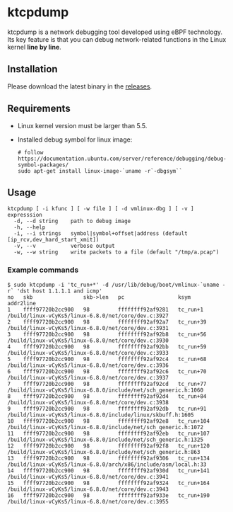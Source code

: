 # ktcpdump


ktcpdump is a network debugging tool developed using eBPF technology. 
Its key feature is that you can debug network-related functions in the Linux kernel **line by line**.



## Installation

Please download the latest binary in the [releases](https://github.com/jschwinger233/ktcpdump/releases).


## Requirements

* Linux kernel version must be larger than 5.5.
* Installed debug symbol for linux image:

    ```
    # follow https://documentation.ubuntu.com/server/reference/debugging/debug-symbol-packages/
    sudo apt-get install linux-image-`uname -r`-dbgsym``
    ```


## Usage

```
ktcpdump [ -i kfunc ] [ -w file ] [ -d vmlinux-dbg ] [ -v ] expresssion
  -d, --d string    path to debug image
  -h, --help
  -i, --i strings   symbol|symbol+offset|address (default [ip_rcv,dev_hard_start_xmit])
  -v, --v           verbose output
  -w, --w string    write packets to a file (default "/tmp/a.pcap")

```


### Example commands


```
$ sudo ktcpdump -i 'tc_run+*' -d /usr/lib/debug/boot/vmlinux-`uname -r` 'dst host 1.1.1.1 and icmp'
no   skb                skb->len   pc                 ksym             addr2line
1    ffff97720b2cc900   98         ffffffff92af9281   tc_run+1         /build/linux-vCyKs5/linux-6.8.0/net/core/dev.c:3927
2    ffff97720b2cc900   98         ffffffff92af92a7   tc_run+39        /build/linux-vCyKs5/linux-6.8.0/net/core/dev.c:3931
3    ffff97720b2cc900   98         ffffffff92af92b8   tc_run+56        /build/linux-vCyKs5/linux-6.8.0/net/core/dev.c:3930
4    ffff97720b2cc900   98         ffffffff92af92bb   tc_run+59        /build/linux-vCyKs5/linux-6.8.0/net/core/dev.c:3933
5    ffff97720b2cc900   98         ffffffff92af92c4   tc_run+68        /build/linux-vCyKs5/linux-6.8.0/net/core/dev.c:3936
6    ffff97720b2cc900   98         ffffffff92af92c6   tc_run+70        /build/linux-vCyKs5/linux-6.8.0/net/core/dev.c:3937
7    ffff97720b2cc900   98         ffffffff92af92cd   tc_run+77        /build/linux-vCyKs5/linux-6.8.0/include/net/sch_generic.h:1060
8    ffff97720b2cc900   98         ffffffff92af92d4   tc_run+84        /build/linux-vCyKs5/linux-6.8.0/net/core/dev.c:3938
9    ffff97720b2cc900   98         ffffffff92af92db   tc_run+91        /build/linux-vCyKs5/linux-6.8.0/include/linux/skbuff.h:1605
10   ffff97720b2cc900   98         ffffffff92af92e8   tc_run+104       /build/linux-vCyKs5/linux-6.8.0/include/net/sch_generic.h:1072
11   ffff97720b2cc900   98         ffffffff92af92eb   tc_run+107       /build/linux-vCyKs5/linux-6.8.0/include/net/sch_generic.h:1325
12   ffff97720b2cc900   98         ffffffff92af92f8   tc_run+120       /build/linux-vCyKs5/linux-6.8.0/include/net/sch_generic.h:863
13   ffff97720b2cc900   98         ffffffff92af9306   tc_run+134       /build/linux-vCyKs5/linux-6.8.0/arch/x86/include/asm/local.h:33
14   ffff97720b2cc900   98         ffffffff92af930d   tc_run+141       /build/linux-vCyKs5/linux-6.8.0/net/core/dev.c:3941
15   ffff97720b2cc900   98         ffffffff92af9324   tc_run+164       /build/linux-vCyKs5/linux-6.8.0/net/core/dev.c:3943
16   ffff97720b2cc900   98         ffffffff92af933e   tc_run+190       /build/linux-vCyKs5/linux-6.8.0/net/core/dev.c:3955
```

